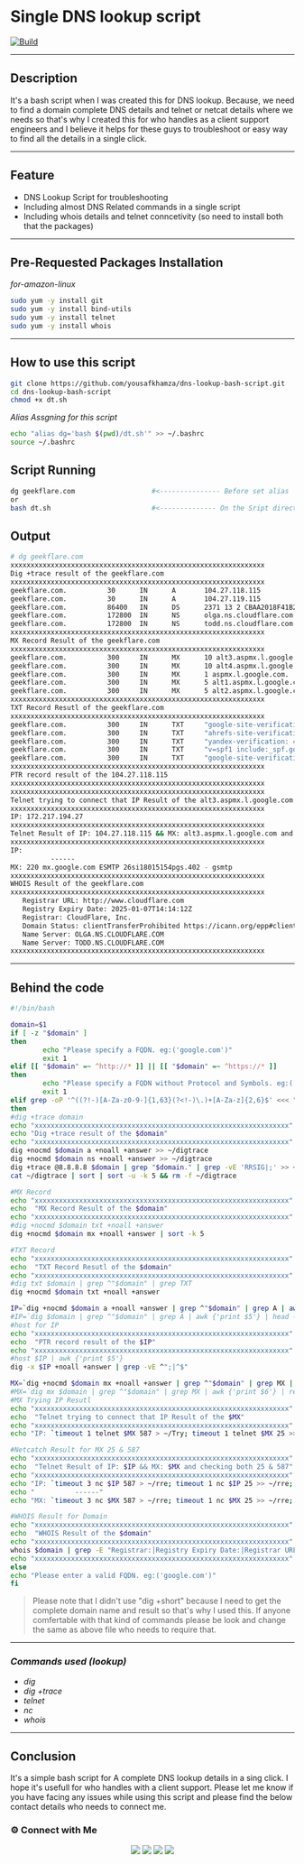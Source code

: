 # Single DNS lookup script
[![Build](https://travis-ci.org/joemccann/dillinger.svg?branch=master)](https://travis-ci.org/joemccann/dillinger)

---
## Description

It's a bash script when I was created this for DNS lookup. Because, we need to find a domain complete DNS details and telnet or netcat details where we needs so that's why I created this for who handles as a client support engineers and I believe it helps for these guys to troubleshoot or easy way to find all the details in a single click.

----
## Feature
- DNS Lookup Script for troubleshooting 
- Including almost DNS Related commands in a single script
- Including whois details and telnet conncetivity (so need to install both that the packages)

---
## Pre-Requested Packages Installation 
_for-amazon-linux_
```sh
sudo yum -y install git 
sudo yum -y install bind-utils
sudo yum -y install telnet
sudo yum -y install whois
```

----
## How to use this script
```sh
git clone https://github.com/yousafkhamza/dns-lookup-bash-script.git
cd dns-lookup-bash-script
chmod +x dt.sh
```
_Alias Assgning for this script_
```sh
echo "alias dg='bash $(pwd)/dt.sh'" >> ~/.bashrc
source ~/.bashrc
```

## Script Running
```sh
dg geekflare.com                   #<--------------- Before set alias
or 
bash dt.sh                         #<-------------- On the Sript directory
```

## Output
```sh
# dg geekflare.com
xxxxxxxxxxxxxxxxxxxxxxxxxxxxxxxxxxxxxxxxxxxxxxxxxxxxxxxxxxxxxxx
Dig +trace result of the geekflare.com
xxxxxxxxxxxxxxxxxxxxxxxxxxxxxxxxxxxxxxxxxxxxxxxxxxxxxxxxxxxxxxx
geekflare.com.          30      IN      A       104.27.118.115
geekflare.com.          30      IN      A       104.27.119.115
geekflare.com.          86400   IN      DS      2371 13 2 CBAA2018F41B29985DAEDE7F127D4F9626ADA609665CEBAB0011903B 7C639254
geekflare.com.          172800  IN      NS      olga.ns.cloudflare.com.
geekflare.com.          172800  IN      NS      todd.ns.cloudflare.com.
xxxxxxxxxxxxxxxxxxxxxxxxxxxxxxxxxxxxxxxxxxxxxxxxxxxxxxxxxxxxxxx
MX Record Result of the geekflare.com
xxxxxxxxxxxxxxxxxxxxxxxxxxxxxxxxxxxxxxxxxxxxxxxxxxxxxxxxxxxxxxx
geekflare.com.          300     IN      MX      10 alt3.aspmx.l.google.com.
geekflare.com.          300     IN      MX      10 alt4.aspmx.l.google.com.
geekflare.com.          300     IN      MX      1 aspmx.l.google.com.
geekflare.com.          300     IN      MX      5 alt1.aspmx.l.google.com.
geekflare.com.          300     IN      MX      5 alt2.aspmx.l.google.com.
xxxxxxxxxxxxxxxxxxxxxxxxxxxxxxxxxxxxxxxxxxxxxxxxxxxxxxxxxxxxxxx
TXT Record Resutl of the geekflare.com
xxxxxxxxxxxxxxxxxxxxxxxxxxxxxxxxxxxxxxxxxxxxxxxxxxxxxxxxxxxxxxx
geekflare.com.          300     IN      TXT     "google-site-verification=MRSwa454qay1S6pwwixzoiZl08kfJfkhiQIslhok3-A"
geekflare.com.          300     IN      TXT     "ahrefs-site-verification_8eefbd2fe43a8728b6fd14a393e2aff77b671e41615d2c1c6fc365ec33a4d6d0"
geekflare.com.          300     IN      TXT     "yandex-verification: 42f25bad396e79f5"
geekflare.com.          300     IN      TXT     "v=spf1 include:_spf.google.com include:mailgun.org ~all"
geekflare.com.          300     IN      TXT     "google-site-verification=7QXbgb492Y5NVyWzSAgAScfUV3XIAGTKKZfdpCvcaGM"
xxxxxxxxxxxxxxxxxxxxxxxxxxxxxxxxxxxxxxxxxxxxxxxxxxxxxxxxxxxxxxx
PTR record result of the 104.27.118.115
xxxxxxxxxxxxxxxxxxxxxxxxxxxxxxxxxxxxxxxxxxxxxxxxxxxxxxxxxxxxxxx
xxxxxxxxxxxxxxxxxxxxxxxxxxxxxxxxxxxxxxxxxxxxxxxxxxxxxxxxxxxxxxx
Telnet trying to connect that IP Result of the alt3.aspmx.l.google.com
xxxxxxxxxxxxxxxxxxxxxxxxxxxxxxxxxxxxxxxxxxxxxxxxxxxxxxxxxxxxxxx
IP: 172.217.194.27
xxxxxxxxxxxxxxxxxxxxxxxxxxxxxxxxxxxxxxxxxxxxxxxxxxxxxxxxxxxxxxx
Telnet Result of IP: 104.27.118.115 && MX: alt3.aspmx.l.google.com and checking both 25 & 587
xxxxxxxxxxxxxxxxxxxxxxxxxxxxxxxxxxxxxxxxxxxxxxxxxxxxxxxxxxxxxxx
IP:
          ------
MX: 220 mx.google.com ESMTP 26si18015154pgs.402 - gsmtp
xxxxxxxxxxxxxxxxxxxxxxxxxxxxxxxxxxxxxxxxxxxxxxxxxxxxxxxxxxxxxxx
WHOIS Result of the geekflare.com
xxxxxxxxxxxxxxxxxxxxxxxxxxxxxxxxxxxxxxxxxxxxxxxxxxxxxxxxxxxxxxx
   Registrar URL: http://www.cloudflare.com
   Registry Expiry Date: 2025-01-07T14:14:12Z
   Registrar: CloudFlare, Inc.
   Domain Status: clientTransferProhibited https://icann.org/epp#clientTransferProhibited
   Name Server: OLGA.NS.CLOUDFLARE.COM
   Name Server: TODD.NS.CLOUDFLARE.COM
xxxxxxxxxxxxxxxxxxxxxxxxxxxxxxxxxxxxxxxxxxxxxxxxxxxxxxxxxxxxxxx
```

----
## Behind the code
```sh
#!/bin/bash

domain=$1
if [ -z "$domain" ]
then
        echo "Please specify a FQDN. eg:('google.com')"
        exit 1
elif [[ "$domain" =~ ^http://* ]] || [[ "$domain" =~ ^https://* ]]
then
        echo "Please specify a FQDN without Protocol and Symbols. eg:('google.com')"
        exit 1
elif grep -oP '^((?!-)[A-Za-z0-9-]{1,63}(?<!-)\.)+[A-Za-z]{2,6}$' <<< "$domain" >/dev/null 2>&1;
then
#dig +trace domain
echo "xxxxxxxxxxxxxxxxxxxxxxxxxxxxxxxxxxxxxxxxxxxxxxxxxxxxxxxxxxxxxxx"
echo "Dig +trace result of the $domain"
echo "xxxxxxxxxxxxxxxxxxxxxxxxxxxxxxxxxxxxxxxxxxxxxxxxxxxxxxxxxxxxxxx"
dig +nocmd $domain a +noall +answer >> ~/digtrace
dig +nocmd $domain ns +noall +answer >> ~/digtrace
dig +trace @8.8.8.8 $domain | grep "$domain." | grep -vE 'RRSIG|;' >> ~/digtrace
cat ~/digtrace | sort | sort -u -k 5 && rm -f ~/digtrace

#MX Record
echo "xxxxxxxxxxxxxxxxxxxxxxxxxxxxxxxxxxxxxxxxxxxxxxxxxxxxxxxxxxxxxxx"
echo  "MX Record Result of the $domain"
echo "xxxxxxxxxxxxxxxxxxxxxxxxxxxxxxxxxxxxxxxxxxxxxxxxxxxxxxxxxxxxxxx"
#dig +nocmd $domain txt +noall +answer
dig +nocmd $domain mx +noall +answer | sort -k 5

#TXT Record
echo "xxxxxxxxxxxxxxxxxxxxxxxxxxxxxxxxxxxxxxxxxxxxxxxxxxxxxxxxxxxxxxx"
echo  "TXT Record Resutl of the $domain"
echo "xxxxxxxxxxxxxxxxxxxxxxxxxxxxxxxxxxxxxxxxxxxxxxxxxxxxxxxxxxxxxxx"
#dig txt $domain | grep ^"$domain" | grep TXT
dig +nocmd $domain txt +noall +answer

IP=`dig +nocmd $domain a +noall +answer | grep ^"$domain" | grep A | awk {'print $5'} | head -n1`
#IP=`dig $domain | grep ^"$domain" | grep A | awk {'print $5'} | head -n1`
#host for IP
echo "xxxxxxxxxxxxxxxxxxxxxxxxxxxxxxxxxxxxxxxxxxxxxxxxxxxxxxxxxxxxxxx"
echo  "PTR record result of the $IP"
echo "xxxxxxxxxxxxxxxxxxxxxxxxxxxxxxxxxxxxxxxxxxxxxxxxxxxxxxxxxxxxxxx"
#host $IP | awk {'print $5'}
dig -x $IP +noall +answer | grep -vE ^";|^$"

MX=`dig +nocmd $domain mx +noall +answer | grep ^"$domain" | grep MX | awk {'print $6'} | rev | cut -c2- | rev | head -n1`
#MX=`dig mx $domain | grep ^"$domain" | grep MX | awk {'print $6'} | rev | cut -c2- | rev | head -n1`
#MX Trying IP Resutl
echo "xxxxxxxxxxxxxxxxxxxxxxxxxxxxxxxxxxxxxxxxxxxxxxxxxxxxxxxxxxxxxxx"
echo  "Telnet trying to connect that IP Result of the $MX"
echo "xxxxxxxxxxxxxxxxxxxxxxxxxxxxxxxxxxxxxxxxxxxxxxxxxxxxxxxxxxxxxxx"
echo "IP: `timeout 1 telnet $MX 587 > ~/Try; timeout 1 telnet $MX 25 >> ~/Try; cat ~/Try | grep -v -e '^$'| grep Trying | head -n1 | awk {'print $2'} | rev | cut -c4- |rev; rm -f ~/Try`"

#Netcatch Result for MX 25 & 587
echo "xxxxxxxxxxxxxxxxxxxxxxxxxxxxxxxxxxxxxxxxxxxxxxxxxxxxxxxxxxxxxxx"
echo  "Telnet Result of IP: $IP && MX: $MX and checking both 25 & 587"
echo "xxxxxxxxxxxxxxxxxxxxxxxxxxxxxxxxxxxxxxxxxxxxxxxxxxxxxxxxxxxxxxx"
echo "IP: `timeout 3 nc $IP 587 > ~/rre; timeout 1 nc $IP 25 >> ~/rre; cat ~/rre | grep -v -e '^$'| head -n1; rm -f ~/rre`"
echo "          ------"
echo "MX: `timeout 3 nc $MX 587 > ~/rre; timeout 1 nc $MX 25 >> ~/rre; cat ~/rre | grep -v -e '^$'| head -n1; rm -f ~/rre`"

#WHOIS Result for Domain
echo "xxxxxxxxxxxxxxxxxxxxxxxxxxxxxxxxxxxxxxxxxxxxxxxxxxxxxxxxxxxxxxx"
echo  "WHOIS Result of the $domain"
echo "xxxxxxxxxxxxxxxxxxxxxxxxxxxxxxxxxxxxxxxxxxxxxxxxxxxxxxxxxxxxxxx"
whois $domain | grep -E "Registrar:|Registry Expiry Date:|Registrar URL:|Name Server:|Expiration Date:|Status:|URL:"
echo "xxxxxxxxxxxxxxxxxxxxxxxxxxxxxxxxxxxxxxxxxxxxxxxxxxxxxxxxxxxxxxx"
else
echo "Please enter a valid FQDN. eg:('google.com')"
fi
```
> Please note that I didn't use "dig +short" because I need to get the complete domain name and result so that's why I used this. If anyone comfertable with that kind of commands please be look and change the same as above file who needs to require that. 

---
### _Commands used (lookup)_
- _dig_
- _dig +trace_
- _telnet_
- _nc_
- _whois_

----
## Conclusion

It's a simple bash script for A complete DNS lookup details in a sing click. I hope it's usefull for who handles with a client support. Please let me know if you have facing any issues while using this script and please find the below contact details who needs to connect me.  

### ⚙️ Connect with Me 

<p align="center">
<a href="mailto:yousaf.k.hamza@gmail.com"><img src="https://img.shields.io/badge/Gmail-D14836?style=for-the-badge&logo=gmail&logoColor=white"/></a>
<a href="https://www.linkedin.com/in/yousafkhamza"><img src="https://img.shields.io/badge/LinkedIn-0077B5?style=for-the-badge&logo=linkedin&logoColor=white"/></a> 
<a href="https://www.instagram.com/yousafkhamza"><img src="https://img.shields.io/badge/Instagram-E4405F?style=for-the-badge&logo=instagram&logoColor=white"/></a>
<a href="https://wa.me/%2B917736720639?text=This%20message%20from%20GitHub."><img src="https://img.shields.io/badge/WhatsApp-25D366?style=for-the-badge&logo=whatsapp&logoColor=white"/></a><br />


